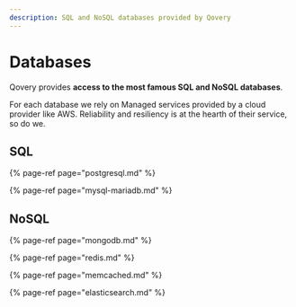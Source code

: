 ```yaml
---
description: SQL and NoSQL databases provided by Qovery
---
```


# Databases

Qovery provides **access to the most famous SQL and NoSQL databases**.

For each database we rely on Managed services provided by a cloud provider like AWS. Reliability and resiliency is at the hearth of their service, so do we.

## SQL

{% page-ref page="postgresql.md" %}

{% page-ref page="mysql-mariadb.md" %}

## NoSQL

{% page-ref page="mongodb.md" %}

{% page-ref page="redis.md" %}

{% page-ref page="memcached.md" %}

{% page-ref page="elasticsearch.md" %}

